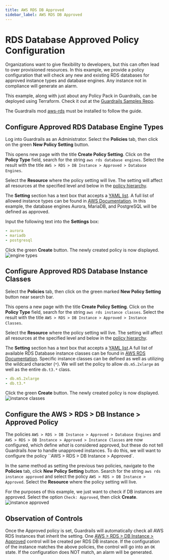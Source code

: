 ```yaml
---
title: AWS RDS DB Approved
sidebar_label: AWS RDS DB Approved
---
```


# RDS Database Approved Policy Configuration

Organizations want to give flexibility to developers, but this can often lead to
over provisioned resources. In this example, we provide a policy configuration
that will check any new and existing RDS databases for approved instance types
and database engines. Any instance not in compliance will generate an alarm.

<div class = "alert alert-warning">
This example, along with just about any Policy Pack in Guardrails, can be deployed using Terraform. Check it out at the <a href="https://github.com/turbot/guardrails-samples/tree/main/policy_packs/aws/rds/enforce_db_instances_use_specific_engines_and_instance_classes" target="_blank">Guardrails Samples Repo</a>.
</div>

The Guardrails mod [aws-rds](/guardrails/docs/mods/aws/aws-rds) must be
installed to follow the guide.

## Configure Approved RDS Database Engine Types

Log into Guardrails as an Administrator. Select the **Policies** tab, then click on
the green **New Policy Setting** button.

This opens new page with the title **Create Policy Setting**. Click on the
**Policy Type** field, search for the string `aws rds database engines`. Select
the result with the title
`AWS > RDS > DB Instance > Approved > Database Engines`.

Select the **Resource** where the policy setting will live. The setting will
affect all resources at the specified level and below in the
[policy hierarchy](concepts/policies/hierarchy).

The **Setting** section has a text box that accepts a
[YAML list](guides/managing-policies/YAML). A full list of allowed instance
types can be found in
[AWS Documentation](https://docs.aws.amazon.com/AmazonRDS/latest/APIReference/API_CreateDBInstance.html).
In this example, the database engines Aurora, MariaDB, and PostgreSQL will be
defined as approved.

Input the following text into the **Settings** box:

```yaml
- aurora
- mariadb
- postgresql
```

Click the green **Create** button. The newly created policy is now displayed.
![engine types](/images/docs/guardrails/engine-types.png)

## Configure Approved RDS Database Instance Classes

Select the **Policies** tab, then click on the green marked **New Policy
Setting** button near search bar.

This opens a new page with the title **Create Policy Setting**. Click on the
**Policy Type** field, search for the string `aws rds instance classes`. Select
the result with the title
`AWS > RDS > DB Instance > Approved > Instance Classes`.

Select the **Resource** where the policy setting will live. The setting will
affect all resources at the specified level and below in the
[policy hierarchy](concepts/policies/hierarchy).

The **Setting** section has a text box that accepts a
[YAML list](guides/managing-policies/YAML).A full list of available RDS Database
instance classes can be found in
[AWS RDS Documentation](https://docs.aws.amazon.com/AmazonRDS/latest/UserGuide/Concepts.DBInstanceClass.html).
Specific instance classes can be defined as well as utilizing the wildcard
character (`*`). We will set the policy to allow `db.m5.2xlarge` as well as the
entire `db.t3.*` class.

```yaml
- db.m5.2xlarge
- db.t3.*
```

Click the green **Create** button. The newly created policy is now displayed.
![instance classes](/images/docs/guardrails/instance-classes.png)

## Configure the AWS > RDS > DB Instance > Approved Policy

The policies `AWS > RDS > DB Instance > Approved > Database Engines` and
`AWS > RDS > DB Instance > Approved > Instance Classes` are now configured,
which define _what_ is considered approved, but these do not tell Guardrails _how_
to handle unapproved instances. To do this, we will want to configure the policy
``AWS > RDS > DB Instance > Approved`.

In the same method as setting the previous two policies, navigate to the
**Policies** tab, click **New Policy Setting** button. Search for the string
`aws rds instance approved` and select the policy
`AWS > RDS > DB Instance > Approved`. Select the **Resource** where the policy
setting will live.

For the purposes of this example, we just want to check if DB instances are
approved. Select the option `Check: Approved`, then click **Create**.
![instance approved](/images/docs/guardrails/instance-approved.png)

## Observation of Controls

Once the Approved policy is set, Guardrails will automatically check all AWS RDS
Instances that inherit the setting. One
[AWS > RDS > DB Instance > Approved](/guardrails/docs/mods/aws/aws-rds/control#aws--rds--db-instance--approved)
control will be created per RDS DB instance. If the configuration of the
instance matches the above policies, the control will go into an `OK` state. If
the configuration does NOT match, an alarm will be generated.
